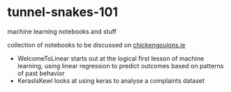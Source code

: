 # tunnel-snakes-101
machine learning notebooks and stuff

collection of notebooks to be discussed on [chickengoujons.ie](https://chickengoujons.ie/)  

- WelcomeToLinear starts out at the logical first lesson of machine learning, using linear regression to predict outcomes based on patterns of past behavior
- KerasIsKewl looks at using keras to analyse a complaints dataset

